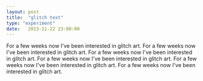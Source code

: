 ```yaml
---
layout: post
title:  "glitch text"
type: "experiment"
date:   2013-11-22 23:00:00
---
```

<style>
.glitchText span {
	position: static;
}
</style>


<p class="first-paragraph glitchText">For a few weeks now I've been interested in glitch art. For a few weeks now I've been interested in glitch art. For a few weeks now I've been interested in glitch art. For a few weeks now I've been interested in glitch art. For a few weeks now I've been interested in glitch art. For a few weeks now I've been interested in glitch art.</p>
<script src="/js/jquery.lettering-0.6.1.min.js"></script>
<script type="text/javascript">
$(function() {
	$(".glitchText").lettering();
	
	var $el = $('.glitchText span');
	var spanX = new Array( $el.length );
	var spanY = new Array( $el.length );
	var origArr = [];
	var charLoop = {};
	var $this;
	var mouseX = 0;
	var mouseY = 0;

	$el.each(function(k,v){
		origArr[k] = v.innerHTML;
	});

	$('body').mousemove(function(e) {
		mouseX = e.pageX;
		mouseY = e.pageY;
		$el.each(function(k, v) {
			var offset = $(this).offset();
			spanX[k] = offset.left + $(this).width()/2;
			spanY[k] = offset.top + $(this).height()/2;

			v = $(v);
			var x = spanX[k] - mouseX;
			var y = spanY[k] - mouseY;
			var d = Math.round(Math.sqrt( x*x + y*y )*4);
			if (d < 200) {
				charLoop[k] = setInterval(function () {
				randomChar(v);
				}, d*2);
			} else {
				if(charLoop[k]) {
					clearInterval( charLoop[k] );
					$el[k].innerHTML = origArr[k];
				}
			}
		});
	});

	var randomChar = function (char) {

		var uni = Math.random() * (9999 - 127) + 127;
		return char.text(String.fromCharCode(uni));
	};
});
</script>